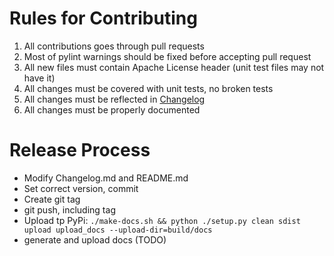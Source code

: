 [](https://api.travis-ci.org/Blazemeter/taurus.svg)

# Rules for Contributing
 1. All contributions goes through pull requests
  1. Most of pylint warnings should be fixed before accepting pull request
  2. All new files must contain Apache License header (unit test files may not have it)
 2. All changes must be covered with unit tests, no broken tests
 3. All changes must be reflected in [Changelog](Changelog)
 4. All changes must be properly documented 

# Release Process
 - Modify Changelog.md and README.md
 - Set correct version, commit
 - Create git tag
 - git push, including tag
 - Upload tp PyPi: `./make-docs.sh && python ./setup.py clean sdist upload upload_docs --upload-dir=build/docs`
 - generate and upload docs (TODO)
 